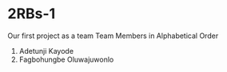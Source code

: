 # 2RBs-1
Our first project as a team
Team Members in Alphabetical Order
1. Adetunji Kayode
2. Fagbohungbe Oluwajuwonlo
